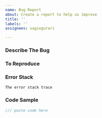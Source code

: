 ```yaml
---
name: Bug Report
about: Create a report to help us improve
title: ''
labels: ''
assignees: sagiegurari

---
```


### Describe The Bug
<!-- A clear and concise description of what the bug is. -->

### To Reproduce
<!-- Steps to reproduce the behavior: -->

### Error Stack

```console
The error stack trace
```

### Code Sample

```rust
/// paste code here
```
